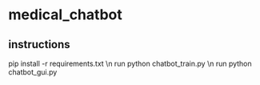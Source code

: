 # medical_chatbot
## instructions 
pip install -r requirements.txt \n
run python chatbot_train.py \n
run python chatbot_gui.py
